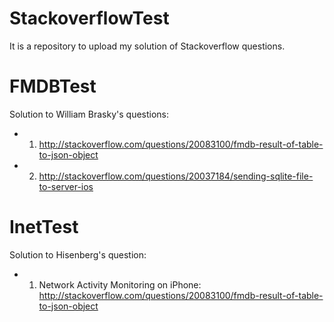 StackoverflowTest
=================

It is a repository to upload my solution of Stackoverflow questions.

FMDBTest
========
Solution to William Brasky's questions:
- 1. http://stackoverflow.com/questions/20083100/fmdb-result-of-table-to-json-object
- 2. http://stackoverflow.com/questions/20037184/sending-sqlite-file-to-server-ios

InetTest
========
Solution to Hisenberg's question:
- 1. Network Activity Monitoring on iPhone: http://stackoverflow.com/questions/20083100/fmdb-result-of-table-to-json-object
